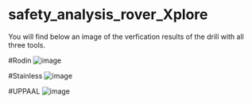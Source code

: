 # safety_analysis_rover_Xplore
You will find below an image of the verfication results of the drill with all three tools.

#Rodin
![image](https://github.com/MathieuMarchand/safety_analysis_rover_Xplore/assets/44498497/d65969d8-0189-44fd-ba6d-b67260b90d03)

#Stainless
![image](https://github.com/MathieuMarchand/safety_analysis_rover_Xplore/assets/44498497/d47b36dc-68cb-4db9-b1ca-7fc7929d8454)

#UPPAAL
![image](https://github.com/MathieuMarchand/safety_analysis_rover_Xplore/assets/44498497/a0ee23f9-14cb-4f4b-b0bd-28b274bb3f0b)
